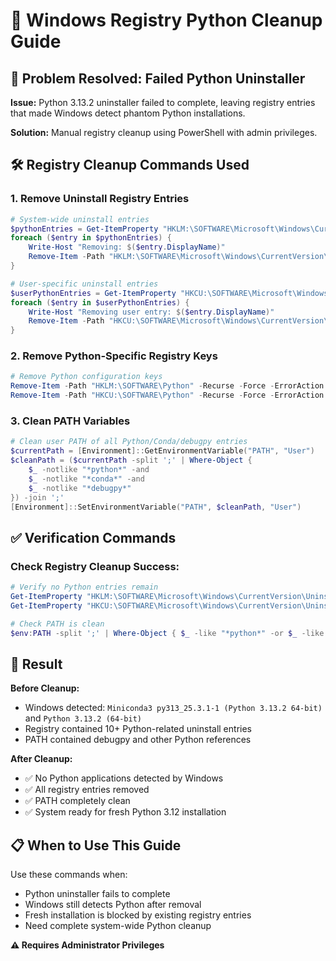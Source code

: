 # 🧹 Windows Registry Python Cleanup Guide

## 🚨 **Problem Resolved: Failed Python Uninstaller**

**Issue:** Python 3.13.2 uninstaller failed to complete, leaving registry entries that made Windows detect phantom Python installations.

**Solution:** Manual registry cleanup using PowerShell with admin privileges.

## 🛠️ **Registry Cleanup Commands Used**

### 1. **Remove Uninstall Registry Entries**
```powershell
# System-wide uninstall entries
$pythonEntries = Get-ItemProperty "HKLM:\SOFTWARE\Microsoft\Windows\CurrentVersion\Uninstall\*" | Where-Object { $_.DisplayName -like "*Python*" -or $_.DisplayName -like "*Miniconda*" }
foreach ($entry in $pythonEntries) {
    Write-Host "Removing: $($entry.DisplayName)"
    Remove-Item -Path "HKLM:\SOFTWARE\Microsoft\Windows\CurrentVersion\Uninstall\$($entry.PSChildName)" -Force -ErrorAction SilentlyContinue
}

# User-specific uninstall entries
$userPythonEntries = Get-ItemProperty "HKCU:\SOFTWARE\Microsoft\Windows\CurrentVersion\Uninstall\*" | Where-Object { $_.DisplayName -like "*Python*" -or $_.DisplayName -like "*Miniconda*" }
foreach ($entry in $userPythonEntries) {
    Write-Host "Removing user entry: $($entry.DisplayName)"
    Remove-Item -Path "HKCU:\SOFTWARE\Microsoft\Windows\CurrentVersion\Uninstall\$($entry.PSChildName)" -Force -ErrorAction SilentlyContinue
}
```

### 2. **Remove Python-Specific Registry Keys**
```powershell
# Remove Python configuration keys
Remove-Item -Path "HKLM:\SOFTWARE\Python" -Recurse -Force -ErrorAction SilentlyContinue
Remove-Item -Path "HKCU:\SOFTWARE\Python" -Recurse -Force -ErrorAction SilentlyContinue
```

### 3. **Clean PATH Variables**
```powershell
# Clean user PATH of all Python/Conda/debugpy entries
$currentPath = [Environment]::GetEnvironmentVariable("PATH", "User")
$cleanPath = ($currentPath -split ';' | Where-Object { 
    $_ -notlike "*python*" -and 
    $_ -notlike "*conda*" -and 
    $_ -notlike "*debugpy*" 
}) -join ';'
[Environment]::SetEnvironmentVariable("PATH", $cleanPath, "User")
```

## ✅ **Verification Commands**

### Check Registry Cleanup Success:
```powershell
# Verify no Python entries remain
Get-ItemProperty "HKLM:\SOFTWARE\Microsoft\Windows\CurrentVersion\Uninstall\*" | Where-Object { $_.DisplayName -like "*Python*" -or $_.DisplayName -like "*Miniconda*" }
Get-ItemProperty "HKCU:\SOFTWARE\Microsoft\Windows\CurrentVersion\Uninstall\*" | Where-Object { $_.DisplayName -like "*Python*" -or $_.DisplayName -like "*Miniconda*" }

# Check PATH is clean
$env:PATH -split ';' | Where-Object { $_ -like "*python*" -or $_ -like "*conda*" }
```

## 🎯 **Result**

**Before Cleanup:**
- Windows detected: `Miniconda3 py313_25.3.1-1 (Python 3.13.2 64-bit)` and `Python 3.13.2 (64-bit)`
- Registry contained 10+ Python-related uninstall entries
- PATH contained debugpy and other Python references

**After Cleanup:**
- ✅ No Python applications detected by Windows
- ✅ All registry entries removed
- ✅ PATH completely clean
- ✅ System ready for fresh Python 3.12 installation

## 📋 **When to Use This Guide**

Use these commands when:
- Python uninstaller fails to complete
- Windows still detects Python after removal
- Fresh installation is blocked by existing registry entries
- Need complete system-wide Python cleanup

**⚠️ Requires Administrator Privileges**
